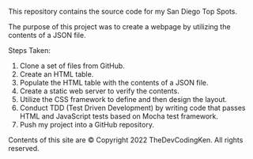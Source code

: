This repository contains the source code for my San Diego Top Spots.

The purpose of this project was to create a webpage by utilizing the contents of a JSON file.

Steps Taken:

1. Clone a set of files from GitHub.
2. Create an HTML table.
3. Populate the HTML table with the contents of a JSON file.
4. Create a static web server to verify the contents.
5. Utilize the CSS framework to define and then design the layout.
6. Conduct TDD (Test Driven Development) by writing code that passes HTML and JavaScript tests based on Mocha test framework.
7. Push my project into a GitHub repository.

Contents of this site are © Copyright 2022 TheDevCodingKen. All rights reserved.
